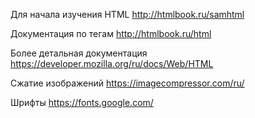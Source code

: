 Для начала изучения HTML
http://htmlbook.ru/samhtml

Документация по тегам
http://htmlbook.ru/html

Более детальная документация
https://developer.mozilla.org/ru/docs/Web/HTML

Сжатие изображений
https://imagecompressor.com/ru/

Шрифты
https://fonts.google.com/
